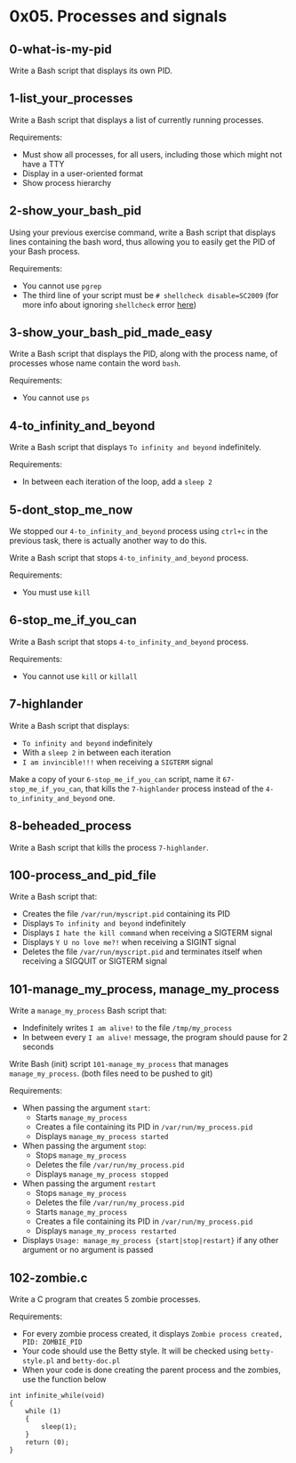 # 0x05. Processes and signals

## 0-what-is-my-pid
Write a Bash script that displays its own PID.

## 1-list_your_processes
Write a Bash script that displays a list of currently running processes.

Requirements:
- Must show all processes, for all users, including those which might not have a TTY
- Display in a user-oriented format
- Show process hierarchy

## 2-show_your_bash_pid
Using your previous exercise command, write a Bash script that displays lines containing the bash word, thus allowing you to easily get the PID of your Bash process.

Requirements:
- You cannot use `pgrep`
- The third line of your script must be `# shellcheck disable=SC2009` (for more info about ignoring `shellcheck` error [here](https://github.com/koalaman/shellcheck/wiki/Ignore))

## 3-show_your_bash_pid_made_easy
Write a Bash script that displays the PID, along with the process name, of processes whose name contain the word `bash`.

Requirements:
- You cannot use `ps`

## 4-to_infinity_and_beyond
Write a Bash script that displays `To infinity and beyond` indefinitely.

Requirements:
- In between each iteration of the loop, add a `sleep 2`

## 5-dont_stop_me_now
We stopped our `4-to_infinity_and_beyond` process using `ctrl+c` in the previous task, there is actually another way to do this.

Write a Bash script that stops `4-to_infinity_and_beyond` process.

Requirements:
- You must use `kill`

## 6-stop_me_if_you_can
Write a Bash script that stops `4-to_infinity_and_beyond` process.

Requirements:
- You cannot use `kill` or `killall`

## 7-highlander
Write a Bash script that displays:
- `To infinity and beyond` indefinitely
- With a `sleep 2` in between each iteration
- `I am invincible!!!` when receiving a `SIGTERM` signal

Make a copy of your `6-stop_me_if_you_can` script, name it `67-stop_me_if_you_can`, that kills the `7-highlander` process instead of the `4-to_infinity_and_beyond` one.

## 8-beheaded_process
Write a Bash script that kills the process `7-highlander`.

## 100-process_and_pid_file
Write a Bash script that:
- Creates the file `/var/run/myscript.pid` containing its PID
- Displays `To infinity and beyond` indefinitely
- Displays `I hate the kill command` when receiving a SIGTERM signal
- Displays `Y U no love me?!` when receiving a SIGINT signal
- Deletes the file `/var/run/myscript.pid` and terminates itself when receiving a SIGQUIT or SIGTERM signal

## 101-manage_my_process, manage_my_process
Write a `manage_my_process` Bash script that:
- Indefinitely writes `I am alive!` to the file `/tmp/my_process`
- In between every `I am alive!` message, the program should pause for 2 seconds

Write Bash (init) script `101-manage_my_process` that manages `manage_my_process`. (both files need to be pushed to git)

Requirements:
- When passing the argument `start`:
	- Starts `manage_my_process`
	- Creates a file containing its PID in `/var/run/my_process.pid`
	- Displays `manage_my_process started`
- When passing the argument `stop`:
	- Stops `manage_my_process`
	- Deletes the file `/var/run/my_process.pid`
	- Displays `manage_my_process stopped`
- When passing the argument `restart`
	- Stops `manage_my_process`
	- Deletes the file `/var/run/my_process.pid`
	- Starts `manage_my_process`
	- Creates a file containing its PID in `/var/run/my_process.pid`
	- Displays `manage_my_process restarted`
- Displays `Usage: manage_my_process {start|stop|restart}` if any other argument or no argument is passed

## 102-zombie.c
Write a C program that creates 5 zombie processes.

Requirements:
- For every zombie process created, it displays `Zombie process created, PID: ZOMBIE_PID`
- Your code should use the Betty style. It will be checked using `betty-style.pl` and `betty-doc.pl`
- When your code is done creating the parent process and the zombies, use the function below
```
int infinite_while(void)
{
    while (1)
    {
        sleep(1);
    }
    return (0);
}
```
